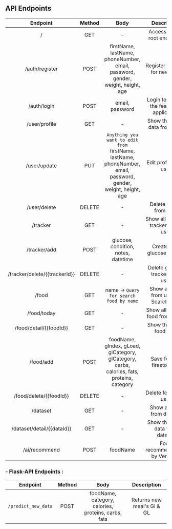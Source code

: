 ## API Endpoints
|             Endpoint        | Method |                                                      Body                                                     |            Description          |
| :-------------------------: | :----: | :-----------------------------------------------------------------------------------------------------------: | :-----------------------------: |
|   /                         |   GET  |                                   -                                                                           | Accessing our root endpoints    |
|   /auth/register            |  POST  |        firstName, lastName, phoneNumber, email, password, gender, weight, height, age                         | Register account for new user   |
|   /auth/login               |  POST  |                             email, password                                                                   | Login to access the feature in application|
|   /user/profile             |   GET  |                                   -                                                                           | Show the detail data from user  |
|   /user/update              |   PUT  |`Anything you want to edit from` firstName, lastName, phoneNumber, email, password, gender, weight, height, age| Edit profile from user          |
|   /user/delete              | DELETE |                                   -                                                                           | Delete profile from user        |
|   /tracker                  |   GET  |                                   -                                                                           |Show all glucose trackers from user|
|   /tracker/add              |  POST  |             glucose, condition, notes, datetime                                                               | Create new glucose tracker      |
|/tracker/delete/{{trackerId}}| DELETE |                                   -                                                                           | Delete glucose tracker from user|
|   /food                     |   GET  |            name -> `Query for search food by name`                                                            |Show all food from user or Search food|
|   /food/today               |   GET  |                                   -                                                                           |Show all today's food from users |
|/food/detail/{{foodId}}      |   GET  |                                   -                                                                           |   Show the detail food data     |
|   /food/add                 |  POST  |        foodName, gIndex, gLoad, giCategory, glCategory, carbs, calories, fats, proteins, category             |   Save food to firestore DB     |
|/food/delete/{{foodId}}      | DELETE |                                   -                                                                           |      Delete food from user      |
|   /dataset                  |   GET  |                                   -                                                                           |Show all data from dataset       |
| /dataset/detail/{{dataId}}  |   GET  |                                   -                                                                           |Show the detail data from dataset|
| /ai/recommend               |  POST  |                              foodName                                                                         |Food recommendation by Vertex AI |
### - Flask-API Endpoints :
|             Endpoint        | Method |                                                      Body                                                     |            Description          |
| :-------------------------: | :----: | :-----------------------------------------------------------------------------------------------------------: | :-----------------------------: |
| `/predict_new_data`         | POST   | foodName, category, calories, proteins, carbs, fats                                                           |  Returns new meal's GI & GL     |
